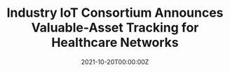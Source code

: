 ---
title: Industry IoT Consortium Announces Valuable-Asset Tracking for Healthcare Networks
tags:
- Blockchain
date: "2021-10-20T00:00:00Z"

# Optional external URL for project (replaces project detail page).
external_link: "https://www.globenewswire.com/news-release/2021/10/20/2317459/0/en/Industry-IoT-Consortium-Announces-Valuable-Asset-Tracking-for-Healthcare-Networks.html"
---